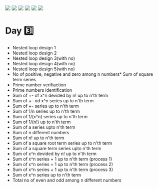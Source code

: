 ![](https://img.shields.io/badge/git-fff7f8?colorA=faf0f0&colorB=db4823&style=for-the-badge&logo=git)
![](https://img.shields.io/badge/github-fff7f8?colorA=080808&colorB=8a8a8a&style=for-the-badge&logo=github)
![](https://img.shields.io/badge/for-you-099450?colorA=b0c92e&colorB=487d3e&style=for-the-badge)
![](https://img.shields.io/badge/check_it-out-bee5ed?colorA=3fc5d1&colorB=469acf&style=for-the-badge)
![](https://img.shields.io/badge/made_with-C-bee5ed?colorA=eb4646&colorB=b52d2d&style=for-the-badge)
![](https://img.shields.io/badge/visual_studio_code-1.47.3-181717?colorA=ae36d6&style=for-the-badge&logo=visual-studio-code)
---
# Day :three:
   * Nested loop design 1
   * Nested loop design 2
   * Nested loop design 3(with no)
   * Nested loop design 4(with no)
   * Nested loop design 5(with no)
   * No of positive, negative and zero among n numbers* Sum of square term series
   * Prime number verifiaction
   * Prime numbers identification
   * Sum of +- of x^n devided by n! up to n'th term
   * Sum of +- od x^n series up to n'th term
   * Sum of +- series up to n'th term
   * Sum of 1/n series up to n'th term
   * Sum of 1/(x^n) series up to n'th term
   * Sum of 1/(n!) up to n'th term
   * Sum of a series upto n'th term
   * Sum of n different numbers
   * Sum of n! up to n'th term
   * Sum of a square root term series up to n'th term
   * Sum of a square term series upto n'th term
   * Sum of x^n devided by n! up to n'th term
   * Sum of x^n series + 1 up to n'th term (process 1)
   * Sum of x^n series + 1 up to n'th term (process 2)
   * Sum of x^n series + 1 up to n'th term (process 3)
   * Sum of x^n series up to n'th term
   * Total no of even and odd among n different numbers
